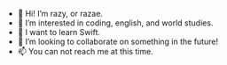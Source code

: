 - 👋 Hi! I’m razy, or razae.
- 👀 I’m interested in coding, english, and world studies.
- 🌱 I want to learn Swift.
- 💞️ I’m looking to collaborate on something in the future!
- 📫 You can not reach me at this time.

<!---
razae1/razae1 is a ✨ special ✨ repository because its `README.md` (this file) appears on your GitHub profile.
You can click the Preview link to take a look at your changes.
--->
